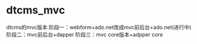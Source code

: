 # dtcms_mvc
 dtcms的mvc版本
 阶段一：webform+ado.net改成mvc前后台+ado.net(进行中)
 阶段二：mvc前后台+dapper
 阶段三：mvc core版本+adpper core
